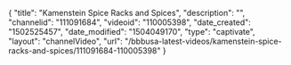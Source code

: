 {
    "title": "Kamenstein Spice Racks and Spices",
    "description": "",
    "channelid": "111091684",
    "videoid": "110005398",
    "date_created": "1502525457",
    "date_modified": "1504049170",
    "type": "captivate",
    "layout": "channelVideo",
    "url": "\/bbbusa-latest-videos\/kamenstein-spice-racks-and-spices\/111091684-110005398"
}